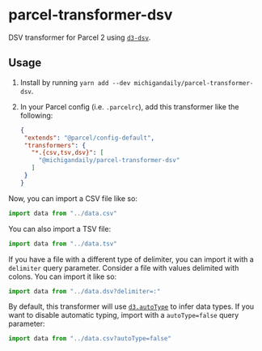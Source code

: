 # parcel-transformer-dsv

DSV transformer for Parcel 2 using [`d3-dsv`](https://github.com/d3/d3-dsv).

## Usage

1. Install by running `yarn add --dev michigandaily/parcel-transformer-dsv`.
2. In your Parcel config (i.e. `.parcelrc`), add this transformer like the following:

   ```json
   {
    "extends": "@parcel/config-default",
    "transformers": {
      "*.{csv,tsv,dsv}": [
        "@michigandaily/parcel-transformer-dsv"
      ]
    }
   }
   ```

Now, you can import a CSV file like so:

```javascript
import data from "../data.csv"
```

You can also import a TSV file:

```javascript
import data from "../data.tsv"
```

If you have a file with a different type of delimiter,  you can import it with a `delimiter` query parameter. Consider a file with values delimited with colons. You can import it like so:

```javascript
import data from "../data.dsv?delimiter=:"
```

By default, this transformer will use [`d3.autoType`](https://github.com/d3/d3-dsv#autoType) to infer data types. If you want to disable automatic typing, import with a `autoType=false` query parameter:

```javascript
import data from "../data.csv?autoType=false"
```
